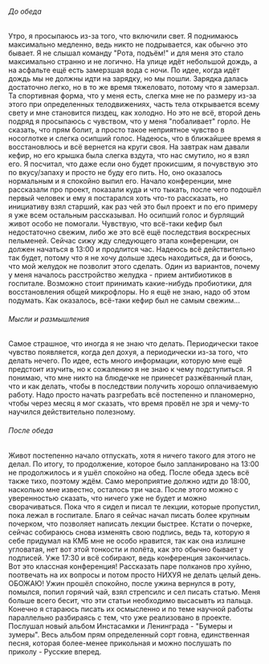 ###### До обеда
Утро, я просыпаюсь из-за того, что включили свет. Я поднимаюсь максимально медленно, ведь никто не подрывается, как обычно это бывает. Я не слышал команду "Рота, подъём!" и для меня это стало максимально странно и не логично. На улице идёт небольшой дождь, а на асфальте ещё есть замерзшая вода с ночи. По идее, когда идёт дождь мы не должны идти на зарядку, но мы пошли. 
Зарядка далась достаточно легко, но в то же время тяжеловато, потому что я замерзал. Та спортивная форма, что у меня есть, слегка мне не по размеру из-за этого при определенных телодвижениях, часть тела открывается всему свету и мне становится пиздец, как холодно. Но это не всё, второй день подряд я просыпаюсь с чувством, что у меня "побаливает" горло. Не сказать, что прям болит, а просто такое неприятное чувство в носоглотке и слегка осипший голос. Надеюсь, что в ближайшее время я восстановлюсь и всё вернется на круги своя.
На завтрак нам давали кефир, но его крышка была слегка вздута, что нас смутило, но я взял его. Я посчитал, что даже если оно будет прокисшим, я почувствую это по вкусу/запаху и просто не буду его пить. Но, оно оказалось нормальным и я спокойно выпил его. 
Начало конференции, мне рассказали про проект, показали куда и что тыкать, после чего подошёл первый человек и ему я постарался хоть что-то рассказать, но инициативу взял старший, как раз чей это был проект и по его примеру я уже всем остальным рассказывал. Но осипший голос и бурлящий живот особо не помогали. Чувствую, что всё-таки кефир был недостаточно свежим, либо же это всё ещё последствия воскресных пельменей.
Сейчас сижу жду следующего этапа конференции, он должен начаться в 13:00 и продлится час. Надеюсь всё действительно так будет, потому что я не хочу дольше здесь находиться, да и боюсь, что мой желудок не позволит этого сделать.
Один из вариантов, почему у меня началось расстройство желудка - прием антибиотиков в госпитале. Возможно стоит принимать какие-нибудь пробиотики, для восстановления общей микрофлоры. Но я ещё не знаю, надо об этом подумать.
Как оказалось, всё-таки кефир был не самым свежим...
###### Мысли и размышления
Самое страшное, что иногда я не знаю что делать. Периодически такое чувство появляется, когда дел дохуя, а периодически из-за того, что делать нечего. По идее, есть много информации, которую мне ещё предстоит изучить, но к сожалению я не знаю к чему подступиться. Я понимаю, что мне никто на блюдечке не принесет разжёванный план, что и как делать, чтобы в последствии получить хорошо оплачиваемую работу. Надо просто начать разгребать всё постепенно и планомерно, чтобы через месяц я мог сказать, что время провёл не зря и чему-то научился действительно полезному. 
###### После обеда
Живот постепенно начало отпускать, хотя я ничего такого для этого не делал. По итогу, то продолжение, которое было запланировано на 13:00 не продолжилось и я ушёл спокойно на обед. После обеда здесь всё также тихо, поэтому ждём. Само мероприятие должно идти до 18:00, насколько мне известно, осталось три часа. После этого можно с уверенностью сказать, что ничего уже не будет и можно сворачиваться.
Пока что я сидел и писал те лекции, которые пропустил, пока лежал в госпитале. Благо я сейчас начал писать более крупным почерком, что позволяет написать лекции быстрее. Кстати о почерке, сейчас собираюсь снова изменять свою подпись, ведь та, которую я себе придумал на КМБ мне не особо нравится, так как она излишне угловатая, нет вот этой тонкости и полёта, как это обычно бывает у подписей.
Уже 17:30 и всё собирают, ведь конференция закончилась. Вот это классная конференция! Рассказать паре полканов про хуйню, поотвечать на их вопросы и потом просто НИХУЯ не делать целый день. ОБОЖАЮ!
Ужин прошёл спокойно, после ужина вернулся в роту, помылся, попил горячий чай, взял стрепсилс и сел писать статью. Меня больше всего бесит, что эти статьи необходимо высасывть из пальца. Конечно я стараюсь писать их осмысленно и по теме научной работы параллельно разбираясь с тем, что уже реализовано в проекте. 
Послушал новый альбом Инстасамки и Ленинграда - "Бумеры и зумеры". Весь альбом прям определенный сорт говна, единственная песня, которая более-менее прикольная и можно послушать по приколу - Русские вперед.
